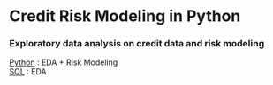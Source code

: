 # Credit Risk Modeling in Python
### Exploratory data analysis on credit data and risk modeling <BR/>
[Python](https://github.com/s1dewalker/Credit-Risk-Modeling-in-Python/blob/main/credit_risk_modeling.ipynb) : EDA + Risk Modeling <BR/>
[SQL](https://github.com/s1dewalker/Credit-Risk-Modeling-in-Python/blob/main/SQLQuery_cr_loan2.sql) : EDA <br/>
 

